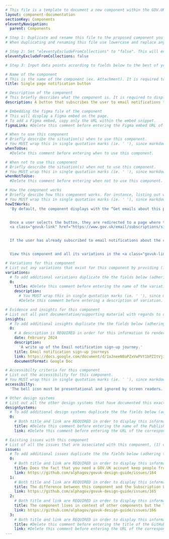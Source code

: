 ```yaml
---
# This file is a template to document a new component within the GOV.UK Publishing Design Guide website.
layout: component-documentation
sectionKey: Components
eleventyNavigation:
  parent: Components

# Step 1: Duplicate and rename this file to the proposed component you want to include in the Publishing Design Guide website.
# When duplicating and renaming this file use lowercase and replace any spaces with a dash (ie. -)

# Step 2: Set "eleventyExcludeFromCollections" to "false". This will ensure that the code snippet is commented out and this page will be display withinin the Publishing Design Guide.
eleventyExcludeFromCollections: false

# Step 3: Input data points according to fields below to the best of your ability. Any fields without any data points will not be displayed on the website.

# Name of the component
# This is the name of the component (ex. Attachment). It is required to display the title on the page, in the meta data, and in the left-hand navigation menu of the components page.
title: Single page notification button

# Description of the component
# This briefly describes what the component is. It is required to display the description on the page, and in the <head> meta description.
description: A button that subscribes the user to email notifications to a page

# Embedding the figma file of the component
# This will display a Figma embed on the page.
# To add a Figma embed, copy only the URL within the embed snippet.
figmaLink: #Delete this comment before entering the Figma embed URL of the Figma representaiton of this component.

# When to use this component
# Briefly describe the situation(s) when to use this component.
# You MUST wrap this in single quotation marks (ie. ' '), since markdown can be used to enter this information. To create a heading, use three hashes (ie. ###).
whenToUse:
  #Delete this comment before entering when to use this component.

# When not to use this component
# Briefly describe the situation(s) when not to use this component.
# You MUST wrap this in single quotation marks (ie. ' '), since markdown can be used to enter this information. To create a heading, use three hashes (ie. ###).
whenNotToUse:
  #Delete this comment before entering when not to use this component.

# How the component works
# Briefly descibe how this component works. For instance, listing out what happens when an end-user interacts with this component.
# You MUST wrap this in single quotation marks (ie. ' '), since markdown can be used to enter this information. To create a heading, use three hashes (ie. ###).
howItWorks:
  'By default, the component displays with the “Get emails about this page” state.


  Once a user selects the button, they are redirected to a page where they can create a GOV.UK One Login.
  <a class="govuk-link" href="https://www.gov.uk/email/subscriptions/single-page/new?topic_id=download-the-hmrc-app" rel="noopener noreferrer" target="_blank">Example (opens in a new tab)</a>


  If the user has already subscribed to email notifications about the current page, display the “Stop getting emails about this page” state.


  View this component and all its variations in the <a class="govuk-link" href="https://components.publishing.service.gov.uk/component-guide/single_page_notification_button" rel="noopener noreferrer" target="_blank">Component Guide (opens in a new tab)</a>.'

# Variations for this component
# List out any variations that exist for this component by providing (1) the name of said variation and (2) a brief description of that variation.
variations:
  # To add additional variations duplicate the the fields below (adhering to the formating) but increase the count by one integer.
  0:
    title: #Delete this comment before entering the name of the variation that exists for this component.
    description:
      # You MUST wrap this in single quotation marks (ie. ' '), since markdown can be used to enter this information. To create a heading, use three hashes (ie. ###).
      #Delete this comment before entering a description of variation.

# Evidence and insights for this component
# List out all past documentation/supporting material with regards to or realted to this component. It can include (1) past design documentation, (2) research findings, and (3) presentations.
insights:
  # To add additional insights duplicate the the fields below (adhering to the formating) but increase the count by one integer.
  0:
    # A description is REQUIRED in order for this information to render on the page.
    date: February 2024
    description:
      'A write up of the Email notification sign-up journey.'
    title: Email notification sign-up journeys
    link: https://docs.google.com/document/d/1aJneeN0aPZxVwPVt1bPZItVjiJwsGQX_GZoq4WB0OMA/edit?tab=t.0
    documentFormat: Google Doc

# Accessibilty criteria for this component
# List out the accessibility for this component.
# You MUST wrap this in single quotation marks (ie. ' '), since markdown can be used to enter this information. To create a heading, use three hashes (ie. ###).
accessibilty:
  'The bell icon must be presentational and ignored by screen readers.'

# Other design systems
# List out all the other design systems that have documented this exact same component. This includes the GOV.UK Design System, along with other UK government departments.
designSystems:
  # To add additional design systems duplicate the the fields below (adhering to the formating) but increase the count by one integer.
  0:
    # Both title and link are REQUIRED in order to display this information on the page.
    title: #Delete this comment before entering the name of the Publishing Design Guide.
    link: #Delete this comment before entering the URL of the corresponding Publishing Design Guide.

# Existing issues with this component
# List of all the issues that are associated with this component, (1) containing the title used to describe the issue on GitHub, and (2) the link to the GitHub issue itself.
issues:
  # To add additional issues duplicate the the fields below (adhering to the formating) but increase the count by one integer.
  0:
    # Both title and link are REQUIRED in order to display this information on the page.
    title: Does the fact that you need a GOV.UK account keep people from signing up for updates? 
    link: https://github.com/alphagov/govuk-design-guide/issues/164
  1:
    # Both title and link are REQUIRED in order to display this information on the page.
    title: The difference between this component and the Subscription Link is unclear.
    link: https://github.com/alphagov/govuk-design-guide/issues/165
  2:
    # Both title and link are REQUIRED in order to display this information on the page.
    title: The component lives in context of other components but the lockup is inconsistent.
    link: https://github.com/alphagov/govuk-design-guide/issues/166
  3:
    # Both title and link are REQUIRED in order to display this information on the page.
    title: #Delete this comment before entering the title of the GitHub issue.
    link: #Delete this comment before entering the URL of the corresponding GitHub issue.
---
```


